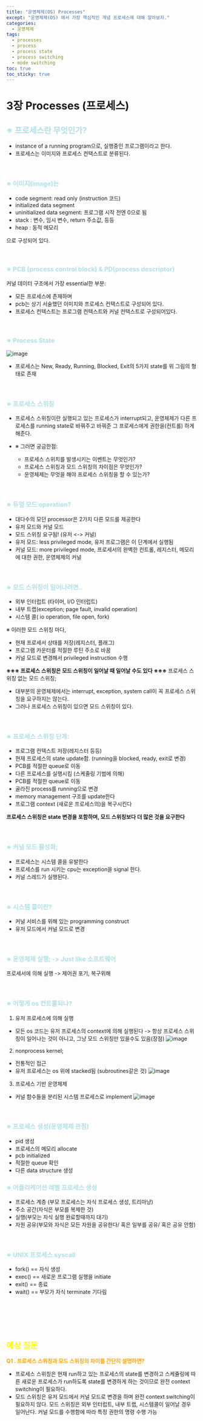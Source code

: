 ```yaml
---
title: "운영체제(OS) Processes"
except: "운영체제(OS) 에서 가장 핵심적인 개념 프로세스에 대해 알아보자."
categories:
  - 운영체제
tags:
  - processes
  - process
  - process state
  - process switching
  - mode switching
toc: true
toc_sticky: true
---
```


# 3장 Processes (프로세스)
## <span style = "color:powderblue"> ※ 프로세스란 무엇인가?
- instance of a running program으로, 실행중인 프로그램이라고 한다.
- 프로세스는 이미지와 프로세스 컨택스트로 분류된다.
<br><br><br>

### <span style = "color:powderblue"> ※ 이미지(image)는

- code segment: read only (instruction 코드)
- initialized data segment
- uninitialized data segment: 프로그램 시작 전엔 0으로 됨
- stack : 변수, 임시 변수, return 주소값, 등등
- heap : 동적 메모리

으로 구성되어 있다.
<br><br><br>

### <span style = "color:powderblue"> ※ PCB (process control block) & PD(process descriptor)
커널 데이터 구조에서 가장 essential한 부분: 
- 모든 프로세스에 존재하며
- pcb는 상기 서술했던 이미지와 프로세스 컨택스트로 구성되어 있다.
- 프로세스 컨텍스트는 프로그램 컨텍스트와 커널 컨택스트로 구성되어있다.
<br><br><br>

### <span style = "color:powderblue"> ※ Process State
![image](images/OS-03-01.png)
- 프로세스는 New, Ready, Running, Blocked, Exit의 5가지 state를 위 그림의 형태로 존재
<br><br><br>

### <span style = "color:powderblue"> ※ 프로세스 스위칭
- 프로세스 스위칭이란 실행되고 있는 프로세스가 interrupt되고, 운영체제가 다른 프로세스를 running state로 바꿔주고 바꿔준 그 프로세스에게 권한을(컨트롤) 하게 해준다.

- ※ 그러면 궁금한점:
  - 프로세스 스위치를 발생시키는 이벤트는 무엇인가?
  - 프로세스 스위칭과 모드 스위칭의 차이점은 무엇인가?
  - 운영체제는 무엇을 해야 프로세스 스위칭을 할 수 있는가?
<br><br><br>

### <span style = "color:powderblue"> ※ 듀얼 모드 operation?
- 대다수의 모던 processor은 2가지 다른 모드를 제공한다
- 유저 모드와 커널 모드
- 모드 스위칭 요구됨! (유저 <-> 커널)
- 유저 모드: less privileged mode, 유저 프로그램은 이 단계에서 실행됨
- 커널 모드: more privileged mode, 프로세서의 완벽한 컨트롤, 레지스터, 메모리에 대한 권한, 운영체제의 커널
<br><br><br>

### <span style = "color:powderblue"> ※ 모드 스위칭이 일어나려면.. 
  - 외부 인터럽트 (타이머, I/O 인터럽트)
  - 내부 트랩(exception; page fault, invalid operation)
  - 시스템 콜( io operation, file open, fork)  
  
※ 이러한 모드 스위칭 마다,
  - 현재 프로세서 상태를 저장(레지스터, 플래그)
  - 프로그램 카운터를 적절한 루틴 주소로 바꿈
  - 커널 모드로 변경해서 privileged instruction 수행

**※※※ 프로세스 스위칭은 모드 스위칭이 일어날 때 일어날 수도 있다 ※※※**
프로세스 스위칭 없는 모드 스위칭;
- 대부분의 운영체제에서는 interrupt, exception, system call이 꼭 프로세스 스위칭을 요구하지는 않는다.
- 그러나 프로세스 스위칭이 있으면 모드 스위칭이 있다.
<br><br><br>

### <span style = "color:powderblue"> ※ 프로세스 스위칭 단계:
- 프로그램 컨텍스트 저장(레지스터 등등)
- 현재 프로세스의 state update함. (running을 blocked, ready, exit로 변경)
- PCB를 적절한 queue로 이동
- 다른 프로세스를 실행시킴 (스케줄링 기법에 의해)
- PCB를 적절한 queue로 이동
- 골라진 process를 running으로 변경
- memory management 구조를 update한다
- 프로그램 context (새로운 프로세스의)을 복구시킨다

**프로세스 스위칭은 state 변경을 포함하며, 모드 스위칭보다 더 많은 것을 요구한다**
<br><br><br>

### <span style = "color:powderblue"> ※ 커널 모드 활성화;
- 프로세스는 시스템 콜을 유발한다
- 프로세스를 run 시키는 cpu는 exception을 signal 한다.
- 커널 스레드가 실행된다.
<br><br><br>

### <span style = "color:powderblue"> ※ 시스템 콜이란?
- 커널 서비스를 위해 있는 programming construct
- 유저 모드에서 커널 모드로 변경
<br><br><br>

### <span style = "color:powderblue"> ※ 운영체제 실행; -> Just like 소프트웨어
프로세서에 의해 실행 -> 제어권 포기, 복구위해
<br><br><br>

### <span style = "color:powderblue"> ※ 어떻게 os 컨트롤되나?
1. 유저 프로세스에 의해 실행
- 모든 os 코드는 유저 프로세스의 context에 의해 실행된다
-> 항상 프로세스 스위칭이 일어나는 것이 아니고, 그냥 모드 스위칭만 있을수도 있음(장점)
![image](../images/OS-03-02.png)

2. nonprocess kernel;
- 전통적인 접근
- 유저 프로세스는 os 위에 stacked됨 (subroutines같은 것)
![image](../images/OS-03-03.png)

3. 프로세스 기반 운영체제
- 커널 함수들을 분리된 시스템 프로세스로 implement
![image](../images/OS-03-04.png)
<br><br><br>

### <span style = "color:powderblue"> ※ 프로세스 생성(운영체제 관점)
- pid 생성
- 프로세스의 메모리 allocate
- pcb initialized
- 적절한 queue 확인
- 다른 data structure 생성

### <span style = "color:powderblue"> ※ 어플리케이션 레벨 프로세스 생성
- 프로세스 계층 (부모 프로세스는 자식 프로세스 생성, 트리마냥)
- 주소 공간(자식은 부모를 복제한 것)
- 실행(부모는 자식 실행 완료할때까지 대기)
- 자원 공유(부모와 자식은 모든 자원을 공유한다/ 혹은 일부를 공유/ 혹은 공유 안함)
<br><br><br>


### <span style = "color:powderblue"> ※ UNIX 프로세스 syscall
- fork() == 자식 생성 
- exec() == 새로운 프로그램 실행을 initiate
- exit()  == 종료
- wait() == 부모가 자식 terminate 기다림
<br><br><br>
<br><br><br>

## <span style = "color:Yellow">**예상 질문**
<span style = "color:Orange"> **Q1 . 프로세스 스위칭과 모드 스위칭의 차이를 간단히 설명하면?** </span>

  - 프로세스 스위칭은 현재 run하고 있는 프로세스의 state를 변경하고 스케쥴링에 따른 새로운 프로세스가 run하도록 state를 변경하게 하는 것이므로 완전 context switching이 필요하다.
  - 모드 스위칭은 유저 모드에서 커널 모드로 변경을 하며 완전 context switching이 필요하지 않다. 모드 스위칭은 외부 인터럽트, 내부 트랩, 시스템콜이 일어날 경우 일어난다. 커널 모드를 수행함에 따라 특정 권한의 명령 수행 가능